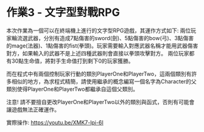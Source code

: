 # 作業3 - 文字型對戰RPG
本次作業為一個可以在終端機上進行的文字型RPG遊戲，其運作方式如下:
兩位玩家輪流選武器，分別有造成7點傷害的sword(劍)、5點傷害的bow(弓)、3點傷害的mage(法器)、1點傷害的fist(拳頭)。玩家需要輸入對應武器名稱才能用武器傷害對方，如果輸入的武器不是上述四種武器則會直接以拳頭攻擊對方。
兩位玩家都有30點生命值，將對手生命值打到剩下0的玩家獲勝。

而在程式中有兩個控制玩家行動的類別PlayerOne和PlayerTwo，這兩個類別有許多相似的地方，為求程式精簡，請使用繼承的概念編寫一個名字為Character的父類別使得PlayerOne和PlayerTwo都繼承自這個父類別。

注意!
請不要擅自更改PlayerOne和PlayerTwo以外的類別與函式，否則有可能會讓遊戲無法正確運作。

實際操作:
https://youtu.be/XMK7-lpi-6I

